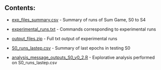## Contents: 

* [exp_files_summary.csv](https://github.com/franfranz/sum_game_data/blob/main/experimental_output/exp_files_summary.csv) - Summary of runs of Sum Game, S0 to S4

* [experimental_runs.txt](https://github.com/franfranz/sum_game_data/blob/main/experimental_output/experimental_runs.txt) - Commands corresponding to experimental runs 

* [output_files.zip](https://github.com/franfranz/sum_game_data/blob/main/experimental_output/output_files.zip) - Full txt output of experimental runs 

* [S0_runs_lastep.csv](https://github.com/franfranz/sum_game_data/blob/main/experimental_output/S0_runs_lastep.csv) - Summary of last epochs in testing S0

* [analysis_message_outputs_S0_v0_2.R](https://github.com/franfranz/sum_game_data/blob/main/experimental_output/analysis_message_outputs_S0_v0_2.R) - Explorative analysis performed on S0_runs_lastep.csv

